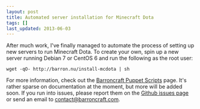 ```yaml
---
layout: post
title: Automated server installation for Minecraft Dota
tags: []
last_updated: 2013-06-03
---
```


After much work, I've finally managed to automate the process of setting up new servers to run Minecraft Dota.  To create your own, spin up a new server running Debian 7 or CentOS 6 and run the following as the root user:

    wget -qO- http://barron.nu/install-mcdota | sh 

For more information, check out the [Barroncraft Puppet Scripts](https://github.com/barroncraft/barroncraft-puppet) page.  It's rather sparse on documentation at the moment, but more will be added soon.  If you run into issues, please report them on the [Github issues page](https://github.com/barroncraft/barroncraft-puppet/issues) or send an email to [contact@barroncraft.com](mailto:contact@barroncraft.com).
